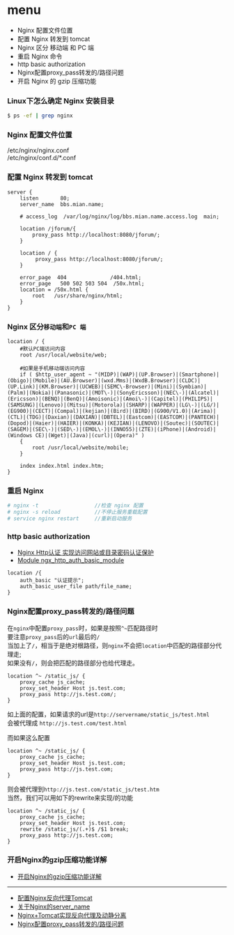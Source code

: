 # menu
- Nginx 配置文件位置
- 配置 Nginx 转发到 tomcat
- Nginx 区分 移动端 和 PC 端
- 重启 Nginx 命令
- http basic authorization
- Nginx配置proxy_pass转发的/路径问题
- 开启 Nginx 的 gzip 压缩功能

### Linux下怎么确定 Nginx 安装目录
```bash
$ ps -ef | grep nginx
```


### Nginx 配置文件位置
>
/etc/nginx/nginx.conf  
/etc/nginx/conf.d/*.conf

### 配置 Nginx 转发到 tomcat

```nginx
server { 
    listen       80; 
    server_name  bbs.mian.name; 
 
    # access_log  /var/log/nginx/log/bbs.mian.name.access.log  main; 
 
    location /jforum/{  
        proxy_pass http://localhost:8080/jforum/;  
    } 
 
    location / { 
         proxy_pass http://localhost:8080/jforum/; 
    } 
 
    error_page  404              /404.html; 
    error_page   500 502 503 504  /50x.html; 
    location = /50x.html { 
        root   /usr/share/nginx/html; 
    } 
} 
```

### Nginx 区分`移动端`和`PC 端`

```
location / {
	#默认PC端访问内容
    root /usr/local/website/web;

	#如果是手机移动端访问内容
    if ( $http_user_agent ~ "(MIDP)|(WAP)|(UP.Browser)|(Smartphone)|(Obigo)|(Mobile)|(AU.Browser)|(wxd.Mms)|(WxdB.Browser)|(CLDC)|(UP.Link)|(KM.Browser)|(UCWEB)|(SEMC\-Browser)|(Mini)|(Symbian)|(Palm)|(Nokia)|(Panasonic)|(MOT\-)|(SonyEricsson)|(NEC\-)|(Alcatel)|(Ericsson)|(BENQ)|(BenQ)|(Amoisonic)|(Amoi\-)|(Capitel)|(PHILIPS)|(SAMSUNG)|(Lenovo)|(Mitsu)|(Motorola)|(SHARP)|(WAPPER)|(LG\-)|(LG/)|(EG900)|(CECT)|(Compal)|(kejian)|(Bird)|(BIRD)|(G900/V1.0)|(Arima)|(CTL)|(TDG)|(Daxian)|(DAXIAN)|(DBTEL)|(Eastcom)|(EASTCOM)|(PANTECH)|(Dopod)|(Haier)|(HAIER)|(KONKA)|(KEJIAN)|(LENOVO)|(Soutec)|(SOUTEC)|(SAGEM)|(SEC\-)|(SED\-)|(EMOL\-)|(INNO55)|(ZTE)|(iPhone)|(Android)|(Windows CE)|(Wget)|(Java)|(curl)|(Opera)" )
	{
		root /usr/local/website/mobile;
	}

	index index.html index.htm;
}
```

### 重启 Nginx

```bash
# nginx -t					//检查 nginx 配置
# nginx -s reload			//不停止服务重载配置
# service nginx restart		//重新启动服务
```
### http basic authorization
- [Nginx Http认证 实现访问网站或目录密码认证保护][a1]
- [Module ngx_http_auth_basic_module][a2]

[a1]:http://my.oschina.net/loveking/blog/150180?fromerr=NCGDw3sf
[a2]:http://nginx.org/en/docs/http/ngx_http_auth_basic_module.html 

```
location /{
    auth_basic "认证提示";
    auth_basic_user_file path/file_name;
}
```


### Nginx配置proxy_pass转发的/路径问题


在`nginx`中配置`proxy_pass`时，如果是按照`^~`匹配路径时  
要注意`proxy_pass`后的`url`最后的`/`  
当加上了`/`，相当于是绝对根路径，则`nginx`不会把`location`中匹配的路径部分代理走;  
如果没有`/`，则会把匹配的路径部分也给代理走。

```
location ^~ /static_js/ { 
	proxy_cache js_cache; 
	proxy_set_header Host js.test.com; 
	proxy_pass http://js.test.com/; 
}
```

如上面的配置，如果请求的url是`http://servername/static_js/test.html`  
会被代理成 `http://js.test.com/test.html`

而如果这么配置

```
location ^~ /static_js/ { 
	proxy_cache js_cache; 
	proxy_set_header Host js.test.com; 
	proxy_pass http://js.test.com; 
}
```

则会被代理到`http://js.test.com/static_js/test.htm`  
当然，我们可以用如下的rewrite来实现/的功能

```
location ^~ /static_js/ { 
	proxy_cache js_cache; 
	proxy_set_header Host js.test.com; 
	rewrite /static_js/(.+)$ /$1 break; 
	proxy_pass http://js.test.com; 
} 
```

### 开启Nginx的gzip压缩功能详解
- [开启Nginx的gzip压缩功能详解](http://www.php100.com/html/program/nginx/2013/0905/5526.html)

---

- [配置Nginx反向代理Tomcat][1]
- [关于Nginx的server_name][2]
- [Nginx+Tomcat实现反向代理及动静分离][3]
- [Nginx配置proxy_pass转发的/路径问题][4]

[1]:http://www.linuxidc.com/Linux/2015-03/115208.htm 'Linux 公社'
[2]:http://onlyzq.blog.51cto.com/1228/535279
[3]:http://www.tuicool.com/articles/uA36biz
[4]:http://www.cnblogs.com/AloneSword/p/3673829.html